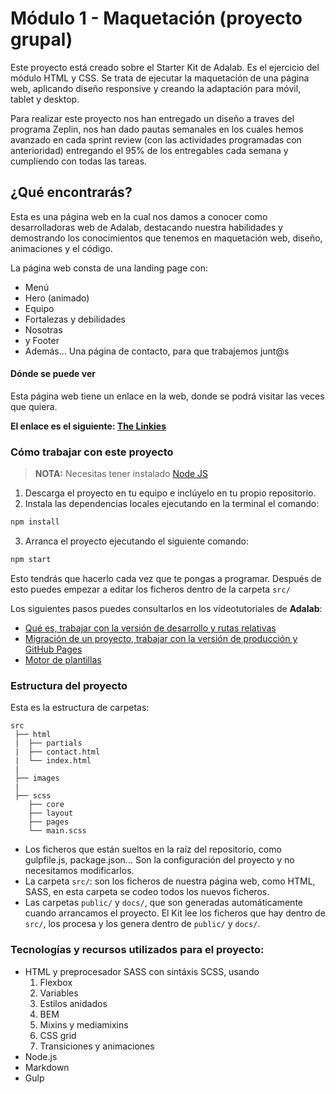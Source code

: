 # Módulo 1 - Maquetación (proyecto grupal)

Este proyecto está creado sobre el Starter Kit de Adalab. Es el ejercicio del módulo HTML y CSS. Se trata de ejecutar la maquetación de una página web, aplicando diseño responsive y creando la adaptación para móvil, tablet y desktop.

Para realizar este proyecto nos han entregado un diseño a traves del programa Zeplin, nos han dado pautas semanales en los cuales hemos avanzado en cada sprint review (con las actividades programadas con anterioridad) entregando el 95% de los entregables cada semana y cumpliendo con todas las tareas.

## ¿Qué encontrarás?

Esta es una página web en la cual nos damos a conocer como desarrolladoras web de Adalab, destacando nuestra habilidades y demostrando los conocimientos que tenemos en maquetación web, diseño, animaciones y el código.

La página web consta de una landing page con:

- Menú
- Hero (animado)
- Equipo
- Fortalezas y debilidades
- Nosotras
- y Footer
- Además... Una página de contacto, para que trabajemos junt@s

#### Dónde se puede ver

Esta página web tiene un enlace en la web, donde se podrá visitar las veces que quiera.

**El enlace es el siguiente: [The Linkies]("http://beta.adalab.es/project-promo-n-module-1-team-2/")**

### Cómo trabajar con este proyecto

> **NOTA:** Necesitas tener instalado [Node JS](https://nodejs.org/)

1. Descarga el proyecto en tu equipo e inclúyelo en tu propio repositorio.
2. Instala las dependencias locales ejecutando en la terminal el comando:

```bash
npm install
```

3. Arranca el proyecto ejecutando el siguiente comando:

```bash
npm start
```

Esto tendrás que hacerlo cada vez que te pongas a programar. Después de esto puedes empezar a editar los ficheros dentro de la carpeta `src/`

Los siguientes pasos puedes consultarlos en los vídeotutoriales de **Adalab**:

- [Qué es, trabajar con la versión de desarrollo y rutas relativas](https://www.youtube.com/watch?v=XwvhXvBijos)
- [Migración de un proyecto, trabajar con la versión de producción y GitHub Pages](https://www.youtube.com/watch?v=qqGClcgt9Uc)
- [Motor de plantillas](https://www.youtube.com/watch?v=4GwXOJ045Zg)

### Estructura del proyecto

Esta es la estructura de carpetas:

```
src
 ├── html
 |  ├── partials
 |  ├── contact.html
 |  └── index.html
 |
 ├── images
 |
 ├── scss
    ├── core
    ├── layout
    ├── pages
    └── main.scss
```

- Los ficheros que están sueltos en la raíz del repositorio, como gulpfile.js, package.json... Son la configuración del proyecto y no necesitamos modificarlos.
- La carpeta `src/`: son los ficheros de nuestra página web, como HTML, SASS, en esta carpeta se codeo todos los nuevos ficheros.
- Las carpetas `public/` y `docs/`, que son generadas automáticamente cuando arrancamos el proyecto. El Kit lee los ficheros que hay dentro de `src/`, los procesa y los genera dentro de `public/` y `docs/`.

### Tecnologías y recursos utilizados para el proyecto:

- HTML y preprocesador SASS con sintáxis SCSS, usando
  1. Flexbox
  2. Variables
  3. Estilos anidados
  4. BEM
  5. Mixins y mediamixins
  6. CSS grid
  7. Transiciones y animaciones
- Node.js
- Markdown
- Gulp
